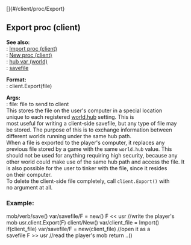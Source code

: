 []{#/client/proc/Export}    
## Export proc (client)    
**See also:**    
:   [Import proc (client)](/ref/client/proc/Import.md)    
:   [New proc (client)](/ref/client/proc/New.md)    
:   [hub var (world)](/ref/world/var/hub.md)    
:   [savefile](/ref/savefile.md)    
<!-- -->    
**Format:**    
:   client.Export(file)    
<!-- -->    
**Args:**    
:   file: file to send to client    
This stores the file on the user\'s computer in a special location    
unique to each registered [world.hub](/ref/world/var/hub.md) setting. This is    
most useful for writing a client-side savefile, but any type of file may    
be stored. The purpose of this is to exchange information between    
different worlds running under the same hub path.    
When a file is exported to the player\'s computer, it replaces any    
previous file stored by a game with the same `world.hub` value. This    
should not be used for anything requiring high security, because any    
other world could make use of the same hub path and access the file. It    
is also possible for the user to tinker with the file, since it resides    
on their computer.    
To delete the client-side file completely, call `client.Export()` with    
no argument at all.    
### Example:    
mob/verb/save() var/savefile/F = new() F \<\< usr //write the player\'s    
mob usr.client.Export(F) client/New() var/client_file = Import()    
if(client_file) var/savefile/F = new(client_file) //open it as a    
savefile F \>\> usr //read the player\'s mob return ..()  